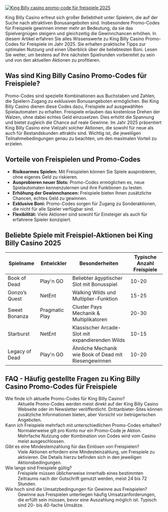 [![King Billy casino promo-code für freispiele 2025](https://123-caf.pages.dev/gitsignup.png)](https://vrmoo.ru/Bt82HjjY)

<div>King Billy Casino erfreut sich großer Beliebtheit unter Spielern, die auf der Suche nach attraktiven Bonusangeboten sind. Insbesondere Promo-Codes für Freispiele gewinnen immer mehr an Bedeutung, da sie das Spielvergnügen steigern und gleichzeitig die Gewinnchancen erhöhen. In diesem Artikel erfahren Sie alles Wissenswerte zu King Billy Casino Promo-Codes für Freispiele im Jahr 2025. Sie erhalten praktische Tipps zur optimalen Nutzung und einen Überblick über die beliebtesten Boni. Lesen Sie weiter, um bestens auf Ihre nächsten Spielrunden vorbereitet zu sein und von den aktuellen Aktionen zu profitieren.</div>  <h2>Was sind King Billy Casino Promo-Codes für Freispiele?</h2> <p>Promo-Codes sind spezielle Kombinationen aus Buchstaben und Zahlen, die Spielern Zugang zu exklusiven Bonusangeboten ermöglichen. Bei King Billy Casino dienen diese Codes dazu, Freispiele auf ausgewählten Spielautomaten zu erhalten. Freispiele erlauben das kostenlose Drehen der Walzen, ohne dabei echtes Geld einzusetzen. Dies erhöht die Spannung und bietet zugleich die Chance auf reale Gewinne. Im Jahr 2025 präsentiert King Billy Casino eine Vielzahl solcher Aktionen, die sowohl für neue als auch für Bestandskunden attraktiv sind. Wichtig ist, die jeweiligen Teilnahmebedingungen genau zu beachten, um den maximalen Vorteil zu erzielen.</p>  <h2>Vorteile von Freispielen und Promo-Codes</h2> <ul> <li><strong>Risikoarmes Spielen:</strong> Mit Freispielen können Sie Spiele ausprobieren, ohne eigenes Geld zu riskieren.</li> <li><strong>Ausprobieren neuer Slots:</strong> Promo-Codes ermöglichen es, neue Spielautomaten kennenzulernen und ihre Funktionen zu testen.</li> <li><strong>Erhöhung der Gewinnchancen:</strong> Freispiele bieten Ihnen zusätzliche Chancen, echtes Geld zu gewinnen.</li> <li><strong>Exklusive Boni:</strong> Promo-Codes sorgen für Zugang zu Sonderaktionen, die nicht für alle Spieler verfügbar sind.</li> <li><strong>Flexibilität:</strong> Viele Aktionen sind sowohl für Einsteiger als auch für erfahrene Spieler konzipiert.</li> </ul>  <h2>Beliebte Spiele mit Freispiel-Aktionen bei King Billy Casino 2025</h2> <table> <thead> <tr> <th>Spielname</th> <th>Entwickler</th> <th>Besonderheiten</th> <th>Typische Anzahl Freispiele</th> </tr> </thead> <tbody> <tr> <td>Book of Dead</td> <td>Play'n GO</td> <td>Beliebter ägyptischer Slot mit Bonusspiel</td> <td>10-20</td> </tr> <tr> <td>Gonzo’s Quest</td> <td>NetEnt</td> <td>Walking Wilds und Multiplier-Funktion</td> <td>15-25</td> </tr> <tr> <td>Sweet Bonanza</td> <td>Pragmatic Play</td> <td>Cluster Pays Mechanik & Multiplikatoren</td> <td>20-30</td> </tr> <tr> <td>Starburst</td> <td>NetEnt</td> <td>Klassischer Arcade-Slot mit expandierenden Wilds</td> <td>10-15</td> </tr> <tr> <td>Legacy of Dead</td> <td>Play'n GO</td> <td>Ähnliche Mechanik wie Book of Dead mit Riesengewinnen</td> <td>10-20</td> </tr> </tbody> </table>  <h2>FAQ - Häufig gestellte Fragen zu King Billy Casino Promo-Codes für Freispiele</h2> <dl> <dt>Wie finde ich aktuelle Promo-Codes für King Billy Casino?</dt> <dd>Aktuelle Promo-Codes werden meist direkt auf der King Billy Casino Webseite oder im Newsletter veröffentlicht. Drittanbieter-Sites können zusätzliche Informationen bieten, aber Vorsicht vor betrügerischen Angeboten.</dd>  <dt>Kann ich Freispiele mehrfach mit unterschiedlichen Promo-Codes erhalten?</dt> <dd>Normalerweise gilt pro Konto nur ein Promo-Code je Aktion. Mehrfache Nutzung oder Kombination von Codes wird vom Casino meist ausgeschlossen.</dd>  <dt>Gibt es eine Mindesteinzahlung für das Einlösen von Freispielen?</dt> <dd>Viele Aktionen erfordern eine Mindesteinzahlung, um Freispiele zu aktivieren. Die Details hierzu befinden sich in den jeweiligen Aktionsbedingungen.</dd>  <dt>Wie lange sind Freispiele gültig?</dt> <dd>Freispiele müssen üblicherweise innerhalb eines bestimmten Zeitraums nach der Gutschrift genutzt werden, meist 24 bis 72 Stunden.</dd>  <dt>Wie hoch sind die Umsatzbedingungen für Gewinne aus Freispielen?</dt> <dd>Gewinne aus Freispielen unterliegen häufig Umsatzanforderungen, die erfüllt sein müssen, bevor eine Auszahlung möglich ist. Typisch sind 20- bis 40-fache Umsätze.</dd> </dl>